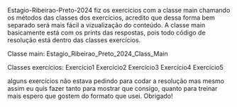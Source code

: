 Estagio-Ribeirao-Preto-2024
fiz os exercícios com a classe main chamando os métodos das classes dos exercícios,
acredito que dessa forma bem separado será mais fácil a vizualização do conteúdo. 
A classe main basicamente está com os prints das respostas, pois todo código de resolução está dentro das classes exercícios.

Classe main: 
  Estagio_Ribeirao_Preto_2024_Class_Main

Classes exercícios: 
  Exercício1 
  Exercício2 
  Exercício3 
  Exercício4 
  Exercício5

alguns exercícios não estava pedindo para codar a resolução mas mesmo assim eu quis fazer tanto para mostrar que consigo, quanto para treinar mais espero que gostem do formato que usei. Obrigado!
